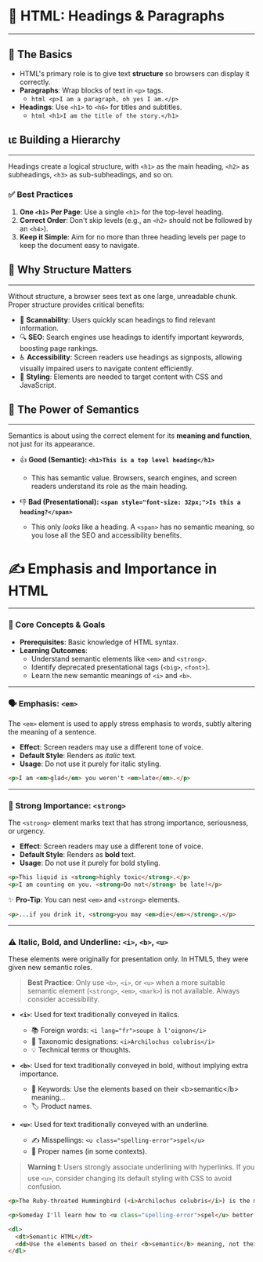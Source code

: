 # 📝 HTML: Headings & Paragraphs
---
## 🧱 The Basics
* HTML's primary role is to give text **structure** so browsers can display it correctly.
* **Paragraphs**: Wrap blocks of text in `<p>` tags.
    * `html <p>I am a paragraph, oh yes I am.</p>`
* **Headings**: Use `<h1>` to `<h6>` for titles and subtitles.
    * `html <h1>I am the title of the story.</h1>`

## ιε Building a Hierarchy
---
Headings create a logical structure, with `<h1>` as the main heading, `<h2>` as subheadings, `<h3>` as sub-subheadings, and so on.

### ✅ Best Practices
1.  **One `<h1>` Per Page**: Use a single `<h1>` for the top-level heading.
2.  **Correct Order**: Don't skip levels (e.g., an `<h2>` should not be followed by an `<h4>`).
3.  **Keep it Simple**: Aim for no more than three heading levels per page to keep the document easy to navigate.

## 🤔 Why Structure Matters
---
Without structure, a browser sees text as one large, unreadable chunk. Proper structure provides critical benefits:

* 👀 **Scannability**: Users quickly scan headings to find relevant information.
* 🔍 **SEO**: Search engines use headings to identify important keywords, boosting page rankings.
* ♿ **Accessibility**: Screen readers use headings as signposts, allowing visually impaired users to navigate content efficiently.
* 🎨 **Styling**: Elements are needed to target content with CSS and JavaScript.

## 💪 The Power of Semantics
---
Semantics is about using the correct element for its **meaning and function**, not just for its appearance.

* 👍 **Good (Semantic): `<h1>This is a top level heading</h1>`**
    * This has semantic value. Browsers, search engines, and screen readers understand its role as the main heading.

* 👎 **Bad (Presentational): `<span style="font-size: 32px;">Is this a heading?</span>`**
    * This only *looks* like a heading. A `<span>` has no semantic meaning, so you lose all the SEO and accessibility benefits.


# ✍️ Emphasis and Importance in HTML

-----

### 🎯 Core Concepts & Goals

  * **Prerequisites**: Basic knowledge of HTML syntax.
  * **Learning Outcomes**:
      * Understand semantic elements like `<em>` and `<strong>`.
      * Identify deprecated presentational tags (`<big>`, `<font>`).
      * Learn the new semantic meanings of `<i>` and `<b>`.

-----

### 🗣️ Emphasis: `<em>`

The `<em>` element is used to apply stress emphasis to words, subtly altering the meaning of a sentence.

  * **Effect**: Screen readers may use a different tone of voice.
  * **Default Style**: Renders as *italic* text.
  * **Usage**: Do not use it purely for italic styling.

<!-- end list -->

```html
<p>I am <em>glad</em> you weren't <em>late</em>.</p>
```

-----

### 💪 Strong Importance: `<strong>`

The `<strong>` element marks text that has strong importance, seriousness, or urgency.

  * **Effect**: Screen readers may use a different tone of voice.
  * **Default Style**: Renders as **bold** text.
  * **Usage**: Do not use it purely for bold styling.

<!-- end list -->

```html
<p>This liquid is <strong>highly toxic</strong>.</p>
<p>I am counting on you. <strong>Do not</strong> be late!</p>
```

✨ **Pro-Tip**: You can nest `<em>` and `<strong>` elements.

```html
<p>...if you drink it, <strong>you may <em>die</em></strong>.</p>
```

-----

### ⚠️ Italic, Bold, and Underline: `<i>`, `<b>`, `<u>`

These elements were originally for presentation only. In HTML5, they were given new semantic roles.

> **Best Practice**: Only use `<b>`, `<i>`, or `<u>` when a more suitable semantic element (`<strong>`, `<em>`, `<mark>`) is not available. Always consider accessibility.

  * **`<i>`**: Used for text traditionally conveyed in italics.

      * 📚 Foreign words: `<i lang="fr">soupe à l'oignon</i>`
      * 🔬 Taxonomic designations: `<i>Archilochus colubris</i>`
      * 💡 Technical terms or thoughts.

  * **`<b>`**: Used for text traditionally conveyed in bold, without implying extra importance.

      * 🔑 Keywords: Use the elements based on their \<b\>semantic\</b\> meaning...
      * 🏷️ Product names.

  * **`<u>`**: Used for text traditionally conveyed with an underline.

      * ✍️ Misspellings: `<u class="spelling-error">spel</u>`
      * 📛 Proper names (in some contexts).

> **Warning ❗️**: Users strongly associate underlining with hyperlinks. If you use `<u>`, consider changing its default styling with CSS to avoid confusion.

```html
<p>The Ruby-throated Hummingbird (<i>Archilochus colubris</i>) is the most common hummingbird...</p>

<p>Someday I'll learn how to <u class="spelling-error">spel</u> better.</p>

<dl>
  <dt>Semantic HTML</dt>
  <dd>Use the elements based on their <b>semantic</b> meaning, not their appearance.</dd>
</dl>
```